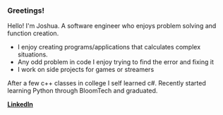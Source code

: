 ### Greetings!

Hello! I'm Joshua. A software engineer who enjoys problem solving and function creation.
- I enjoy creating programs/applications that calculates complex situations.
- Any odd problem in code I enjoy trying to find the error and fixing it
- I work on side projects for games or streamers

After a few c++ classes in college I self learned c#. Recently started learning Python through BloomTech and graduated.

<a href="https://www.linkedin.com/in/JoshuaJohnAnderson1994/"><b>LinkedIn</b></a>
